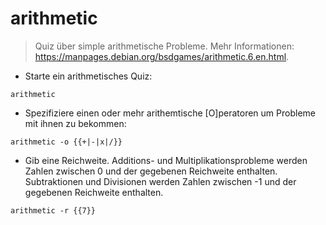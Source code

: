 # arithmetic

> Quiz über simple arithmetische Probleme.
> Mehr Informationen: <https://manpages.debian.org/bsdgames/arithmetic.6.en.html>.

- Starte ein arithmetisches Quiz:

`arithmetic`

- Spezifiziere einen oder mehr arithemtische [O]peratoren um Probleme mit ihnen zu bekommen:

`arithmetic -o {{+|-|x|/}}`

- Gib eine Reichweite. Additions- und Multiplikationsprobleme werden Zahlen zwischen 0 und der gegebenen Reichweite enthalten. Subtraktionen und Divisionen werden Zahlen zwischen -1 und der gegebenen Reichweite enthalten.

`arithmetic -r {{7}}`

